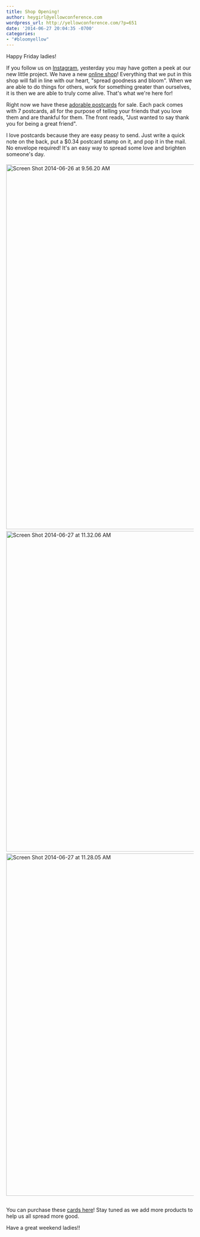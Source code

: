 ```yaml
---
title: Shop Opening!
author: heygirl@yellowconference.com
wordpress_url: http://yellowconference.com/?p=651
date: '2014-06-27 20:04:35 -0700'
categories:
- "#bloomyellow"
---
```

<p>Happy Friday ladies!</p>
<p>If you follow us on <a href="instagram.com/yellowconference" target="_blank">Instagram</a>, yesterday&nbsp;you may have gotten a peek at our new little project. We have a new <a href="http://yellowshop.bigcartel.com/" target="_blank">online shop</a>! Everything that we put in this shop will fall in line with our heart, "spread goodness and bloom". When we are able to do things for others, work for something greater than ourselves, it is then we are able to truly come alive. That's what we're here for!</p>
<p>Right now we have these <a href="http://yellowshop.bigcartel.com/product/friend-postcard" target="_blank">adorable postcards</a> for sale. Each pack comes with 7 postcards, all for the purpose of telling your friends that you love them and are thankful for them. The front reads, "Just wanted to say thank you for being a great friend".</p>
<p>I love postcards because they are easy peasy to send.&nbsp;Just write a quick note on the back, put a $0.34 postcard stamp on it, and pop it in the mail. No envelope required! It's an easy way to spread some love and brighten someone's day.</p>
<p><a href="http://yellowshop.bigcartel.com/product/friend-postcard"><img style="margin-top: 5px; margin-bottom: 5px;" alt="Screen Shot 2014-06-26 at 9.56.20 AM" src="http://yellowconference.com/wp-content/uploads/2014/06/Screen-Shot-2014-06-26-at-9.56.20-AM.png" width="1127" height="980" /></a><br />
<a href="http://yellowshop.bigcartel.com/product/friend-postcard"><img class="alignnone size-full wp-image-652" style="margin-top: 0px; margin-bottom: 5px;" alt="Screen Shot 2014-06-27 at 11.32.06 AM" src="http://yellowconference.com/wp-content/uploads/2014/06/Screen-Shot-2014-06-27-at-11.32.06-AM.png" width="985" height="861" /></a> <a href="http://yellowshop.bigcartel.com/product/friend-postcard"><img class="alignnone size-full wp-image-653" style="margin-top: 0px; margin-bottom: 15px;" alt="Screen Shot 2014-06-27 at 11.28.05 AM" src="http://yellowconference.com/wp-content/uploads/2014/06/Screen-Shot-2014-06-27-at-11.28.05-AM.png" width="1064" height="920" /></a></p>
<p>You can purchase these <a href="http://yellowshop.bigcartel.com/product/friend-postcard">cards here</a>! Stay tuned as we add more products to help us all spread more good.</p>
<p>Have a great weekend ladies!!</p>
